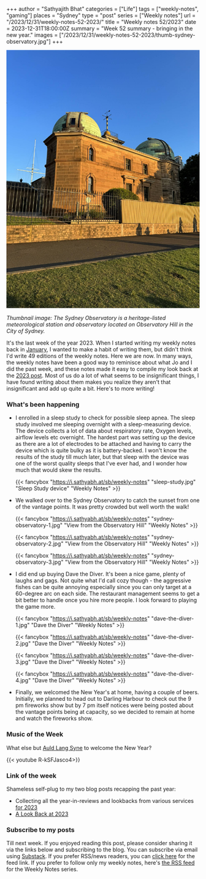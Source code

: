 +++
author = "Sathyajith Bhat"
categories = ["Life"]
tags = ["weekly-notes", "gaming"]
places = "Sydney"
type = "post"
series = ["Weekly notes"]
url = "/2023/12/31/weekly-notes-52-2023/"
title = "Weekly notes 52/2023"
date = 2023-12-31T18:00:00Z
summary = "Week 52 summary - bringing in the new year."
images = ["/2023/12/31/weekly-notes-52-2023/thumb-sydney-observatory.jpg"]
+++

![](thumb-sydney-observatory.jpg)

_Thumbnail image: The Sydney Observatory is a heritage-listed meteorological station and observatory located on Observatory Hill in the City of Sydney._ 

It's the last week of the year 2023. When I started writing my weekly notes back in [January](/2023/01/21/weekly-notes-03-2023/), I wanted to make a habit of writing them, but didn't think I'd write 49 editions of the weekly notes. Here we are now. In many ways, the weekly notes have been a good way to reminisce about what Jo and I did the past week, and these notes made it easy to compile my look back at the [2023 post](/a-look-back-at-2023/). Most of us do a lot of what seems to be insignificant things, I have found writing about them makes you realize they aren't that insignificant and add up quite a bit. Here's to more writing!

### What's been happening

* I enrolled in a sleep study to check for possible sleep apnea. The sleep study involved me sleeping overnight with a sleep-measuring device. The device collects a lot of data about respiratory rate, Oxygen levels, airflow levels etc overnight. The hardest part was setting up the device as there are a lot of electrodes to be attached and having to carry the device which is quite bulky as it is battery-backed. I won't know the results of the study till much later, but that sleep with the device was one of the worst quality sleeps that I've ever had, and I wonder how much that would skew the results. 

  {{< fancybox "https://i.sathyabh.at/sb/weekly-notes" "sleep-study.jpg" "Sleep Study device" "Weekly Notes" >}}

* We walked over to the Sydney Observatory to catch the sunset from one of the vantage points. It was pretty crowded but well worth the walk!

  {{< fancybox "https://i.sathyabh.at/sb/weekly-notes" "sydney-observatory-1.jpg" "View from the Observatory Hill" "Weekly Notes" >}}

  {{< fancybox "https://i.sathyabh.at/sb/weekly-notes" "sydney-observatory-2.jpg" "View from the Observatory Hill" "Weekly Notes" >}}

  {{< fancybox "https://i.sathyabh.at/sb/weekly-notes" "sydney-observatory-3.jpg" "View from the Observatory Hill" "Weekly Notes" >}}

* I did end up buying Dave the Diver. It's been a nice game, plenty of laughs and gags. Not quite what I'd call cozy though - the aggressive fishes can be quite annoying especially since you can only target at a 60-degree arc on each side. The restaurant management seems to get a bit better to handle once you hire more people. I look forward to playing the game more.

  {{< fancybox "https://i.sathyabh.at/sb/weekly-notes" "dave-the-diver-1.jpg" "Dave the Diver" "Weekly Notes" >}}

  {{< fancybox "https://i.sathyabh.at/sb/weekly-notes" "dave-the-diver-2.jpg" "Dave the Diver" "Weekly Notes" >}}

  {{< fancybox "https://i.sathyabh.at/sb/weekly-notes" "dave-the-diver-3.jpg" "Dave the Diver" "Weekly Notes" >}}

  {{< fancybox "https://i.sathyabh.at/sb/weekly-notes" "dave-the-diver-4.jpg" "Dave the Diver" "Weekly Notes" >}}
    
* Finally, we welcomed the New Year's at home, having a couple of beers. Initially, we planned to head out to Darling Harbour to check out the 9 pm fireworks show but by 7 pm itself notices were being posted about the vantage points being at capacity, so we decided to remain at home and watch the fireworks show. 


### Music of the Week

What else but [Auld Lang Syne](https://en.wikipedia.org/wiki/Auld_Lang_Syne) to welcome the New Year?

{{< youtube R-kSFJasco4>}}

### Link of the week

Shameless self-plug to my two blog posts recapping the past year:

* Collecting all the year-in-reviews and lookbacks from various services [for 2023](/2023/12/30/wrap-up-of-wrap-ups-2023)
* [A Look Back at 2023](/a-look-back-at-2023/)

### Subscribe to my posts

Till next week. If you enjoyed reading this post, please consider sharing it via the links below and subscribing to the blog. You can subscribe via email using [Substack](https://sathyabhat.substack.com/). If you prefer RSS/news readers, you can [click here](https://sathyabh.at/index.xml) for the feed link. If you prefer to follow only my weekly notes, here's [the RSS feed](https://sathyabh.at/series/weekly-notes/index.xml) for the Weekly Notes series. 